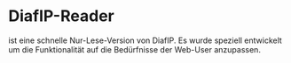 # DiafIP-Reader
ist eine schnelle Nur-Lese-Version von DiafIP. Es wurde speziell entwickelt um die Funktionalität auf die Bedürfnisse
 der Web-User anzupassen. 